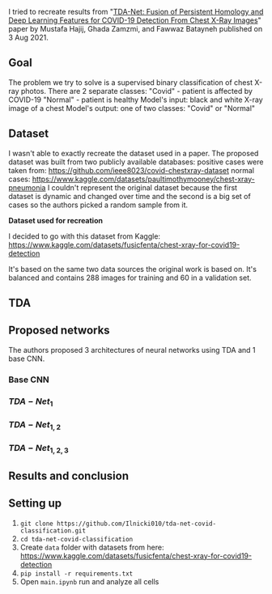 I tried to recreate results from "[TDA-Net: Fusion of Persistent Homology and Deep Learning Features for COVID-19 Detection From Chest X-Ray Images](https://arxiv.org/abs/2101.08398)" paper by Mustafa Hajij, Ghada Zamzmi, and Fawwaz Batayneh
 published on 3 Aug 2021.

## Goal

The problem we try to solve is a supervised binary classification of chest X-ray photos. There are 2 separate classes:
"Covid" - patient is affected by COVID-19
"Normal" - patient is healthy
Model's input: black and white X-ray image of a chest
Model's output: one of two classes: "Covid" or "Normal"

## Dataset

I wasn't able to exactly recreate the dataset used in a paper. The proposed dataset was built from two publicly available databases:
positive cases were taken from: https://github.com/ieee8023/covid-chestxray-dataset
normal cases: https://www.kaggle.com/datasets/paultimothymooney/chest-xray-pneumonia
I couldn't represent the original dataset because the first dataset is dynamic and changed over time and the second is a big set of cases so the authors picked a random sample from it.

**Dataset used for recreation**

I decided to go with this dataset from Kaggle: https://www.kaggle.com/datasets/fusicfenta/chest-xray-for-covid19-detection

It's based on the same two data sources the original work is based on. It's balanced and contains 288 images for training and 60 in a validation set.

## TDA

## Proposed networks

The authors proposed 3 architectures of neural networks using TDA and 1 base CNN.

### Base CNN

### $TDA-Net_{1}$

### $TDA-Net_{1,2}$

### $TDA-Net_{1,2,3}$

## Results and conclusion

## Setting up

1. ```git clone https://github.com/Ilnicki010/tda-net-covid-classification.git```
2. ```cd tda-net-covid-classification```
3. Create ```data``` folder with datasets from here: https://www.kaggle.com/datasets/fusicfenta/chest-xray-for-covid19-detection
4. ```pip install -r requirements.txt```
5. Open ```main.ipynb``` run and analyze all cells